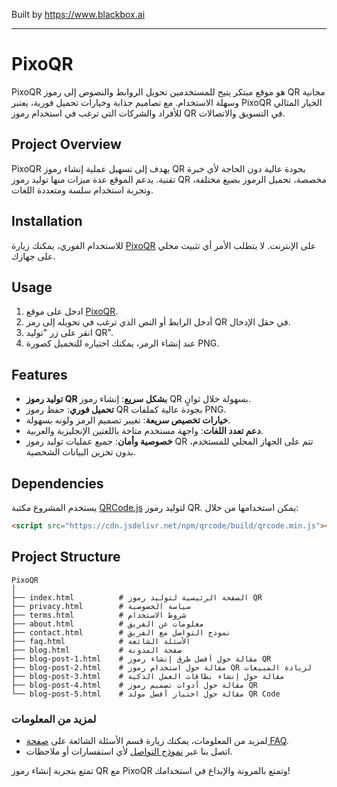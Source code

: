 
Built by https://www.blackbox.ai

---

# PixoQR

PixoQR هو موقع مبتكر يتيح للمستخدمين تحويل الروابط والنصوص إلى رموز QR مجانية وسهلة الاستخدام. مع تصاميم جذابة وخيارات تحميل فورية، يعتبر PixoQR الخيار المثالي للأفراد والشركات التي ترغب في استخدام رموز QR في التسويق والاتصالات.

## Project Overview

PixoQR يهدف إلى تسهيل عملية إنشاء رموز QR بجودة عالية دون الحاجة لأي خبرة تقنية. يدعم الموقع عدة ميزات منها توليد رموز QR مخصصة، تحميل الرموز بصيغ مختلفة، وتجربة استخدام سلسة ومتعددة اللغات.

## Installation

للاستخدام الفوري، يمكنك زيارة [PixoQR](https://pixoqr.com/) على الإنترنت. لا يتطلب الأمر أي تثبيت محلي على جهازك.

## Usage

1. ادخل على موقع [PixoQR](https://pixoqr.com/).
2. أدخل الرابط أو النص الذي ترغب في تحويله إلى رمز QR في حقل الإدخال.
3. انقر على زر "توليد QR".
4. عند إنشاء الرمز، يمكنك اختياره للتحميل كصورة PNG.

## Features

- **توليد رموز QR بشكل سريع**: إنشاء رموز QR بسهولة خلال ثوانٍ.
- **تحميل فوري**: حفظ رموز QR بجودة عالية كملفات PNG.
- **خيارات تخصيص سريعة**: تغيير تصميم الرمز ولونه بسهولة.
- **دعم تعدد اللغات**: واجهة مستخدم متاحة باللغتين الإنجليزية والعربية.
- **خصوصية وأمان**: جميع عمليات توليد رموز QR تتم على الجهاز المحلي للمستخدم، بدون تخزين البيانات الشخصية.

## Dependencies

يستخدم المشروع مكتبة [QRCode.js](https://github.com/davidshimjs/qrcodejs) لتوليد رموز QR. يمكن استخدامها من خلال:
```html
<script src="https://cdn.jsdelivr.net/npm/qrcode/build/qrcode.min.js"></script>
```

## Project Structure

```
PixoQR
│
├── index.html          # الصفحة الرئيسية لتوليد رموز QR
├── privacy.html        # سياسة الخصوصية
├── terms.html          # شروط الاستخدام
├── about.html          # معلومات عن الفريق
├── contact.html        # نموذج التواصل مع الفريق
├── faq.html            # الأسئلة الشائعة
├── blog.html           # صفحة المدونة
├── blog-post-1.html    # مقالة حول أفضل طرق إنشاء رموز QR
├── blog-post-2.html    # مقالة حول استخدام رموز QR لزيادة المبيعات
├── blog-post-3.html    # مقالة حول إنشاء بطاقات العمل الذكية
├── blog-post-4.html    # مقالة حول أدوات تصميم رموز QR
└── blog-post-5.html    # مقالة حول اختيار أفضل مولد QR Code
```

### لمزيد من المعلومات

- لمزيد من المعلومات، يمكنك زيارة قسم الأسئلة الشائعة على [صفحة FAQ](faq.html).
- اتصل بنا عبر [نموذج التواصل](contact.html) لأي استفسارات أو ملاحظات.

تمتع بتجربة إنشاء رموز QR مع PixoQR وتمتع بالمرونة والإبداع في استخدامك!